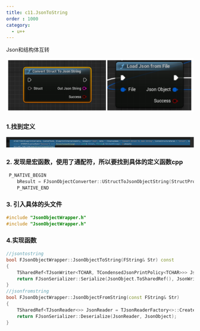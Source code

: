 ```yaml
---
title: c11.JsonToString
order : 1000
category:
  - u++
---
```


<chatmessage avatar="../../assets/emoji/hx.png" :avatarWidth="40" >
Json和结构体互转
</chatmessage>

![](..%2Fassets%2Fjson5.png)

### 1.找到定义

![](..%2Fassets%2Fjson6.png)

### 2. 发现是宏函数，使用了通配符，所以要找到具体的定义函数cpp

```cpp
 P_NATIVE_BEGIN
    bResult = FJsonObjectConverter::UStructToJsonObjectString(StructProperty->Struct, ValuePtr, OutJsonString);
    P_NATIVE_END
```

### 3. 引入具体的头文件

```cpp
#include "JsonObjectWrapper.h"
#include "JsonObjectWrapper.h"
```
### 4.实现函数

```cpp
//jsontostring
bool FJsonObjectWrapper::JsonObjectToString(FString& Str) const
{
    TSharedRef<TJsonWriter<TCHAR, TCondensedJsonPrintPolicy<TCHAR>>> JsonWriter = TJsonWriterFactory<TCHAR, TCondensedJsonPrintPolicy<TCHAR>>::Create(&Str, 0);
    return FJsonSerializer::Serialize(JsonObject.ToSharedRef(), JsonWriter, true);
}
//jsonfromstring
bool FJsonObjectWrapper::JsonObjectFromString(const FString& Str)
{
    TSharedRef<TJsonReader<>> JsonReader = TJsonReaderFactory<>::Create(Str);
    return FJsonSerializer::Deserialize(JsonReader, JsonObject);
}
```